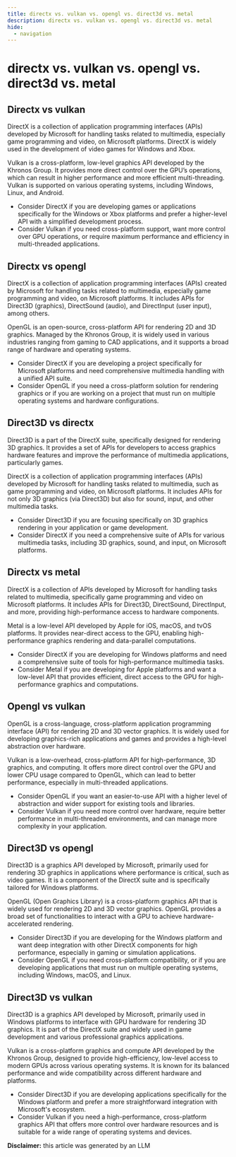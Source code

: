 ```yaml
---
title: directx vs. vulkan vs. opengl vs. direct3d vs. metal
description: directx vs. vulkan vs. opengl vs. direct3d vs. metal
hide:
  - navigation
---
```

# directx vs. vulkan vs. opengl vs. direct3d vs. metal

## Directx vs vulkan

DirectX is a collection of application programming interfaces (APIs) developed by Microsoft for handling tasks related to multimedia, especially game programming and video, on Microsoft platforms. DirectX is widely used in the development of video games for Windows and Xbox.

Vulkan is a cross-platform, low-level graphics API developed by the Khronos Group. It provides more direct control over the GPU’s operations, which can result in higher performance and more efficient multi-threading. Vulkan is supported on various operating systems, including Windows, Linux, and Android.

- Consider DirectX if you are developing games or applications specifically for the Windows or Xbox platforms and prefer a higher-level API with a simplified development process.
- Consider Vulkan if you need cross-platform support, want more control over GPU operations, or require maximum performance and efficiency in multi-threaded applications.


## Directx vs opengl

DirectX is a collection of application programming interfaces (APIs) created by Microsoft for handling tasks related to multimedia, especially game programming and video, on Microsoft platforms. It includes APIs for Direct3D (graphics), DirectSound (audio), and DirectInput (user input), among others.

OpenGL is an open-source, cross-platform API for rendering 2D and 3D graphics. Managed by the Khronos Group, it is widely used in various industries ranging from gaming to CAD applications, and it supports a broad range of hardware and operating systems.

- Consider DirectX if you are developing a project specifically for Microsoft platforms and need comprehensive multimedia handling with a unified API suite.
- Consider OpenGL if you need a cross-platform solution for rendering graphics or if you are working on a project that must run on multiple operating systems and hardware configurations.


## Direct3D vs directx

Direct3D is a part of the DirectX suite, specifically designed for rendering 3D graphics. It provides a set of APIs for developers to access graphics hardware features and improve the performance of multimedia applications, particularly games.

DirectX is a collection of application programming interfaces (APIs) developed by Microsoft for handling tasks related to multimedia, such as game programming and video, on Microsoft platforms. It includes APIs for not only 3D graphics (via Direct3D) but also for sound, input, and other multimedia tasks.

- Consider Direct3D if you are focusing specifically on 3D graphics rendering in your application or game development.
- Consider DirectX if you need a comprehensive suite of APIs for various multimedia tasks, including 3D graphics, sound, and input, on Microsoft platforms.


## Directx vs metal

DirectX is a collection of APIs developed by Microsoft for handling tasks related to multimedia, specifically game programming and video on Microsoft platforms. It includes APIs for Direct3D, DirectSound, DirectInput, and more, providing high-performance access to hardware components.

Metal is a low-level API developed by Apple for iOS, macOS, and tvOS platforms. It provides near-direct access to the GPU, enabling high-performance graphics rendering and data-parallel computations.

- Consider DirectX if you are developing for Windows platforms and need a comprehensive suite of tools for high-performance multimedia tasks.
- Consider Metal if you are developing for Apple platforms and want a low-level API that provides efficient, direct access to the GPU for high-performance graphics and computations.


## Opengl vs vulkan

OpenGL is a cross-language, cross-platform application programming interface (API) for rendering 2D and 3D vector graphics. It is widely used for developing graphics-rich applications and games and provides a high-level abstraction over hardware.

Vulkan is a low-overhead, cross-platform API for high-performance, 3D graphics, and computing. It offers more direct control over the GPU and lower CPU usage compared to OpenGL, which can lead to better performance, especially in multi-threaded applications.

- Consider OpenGL if you want an easier-to-use API with a higher level of abstraction and wider support for existing tools and libraries.
- Consider Vulkan if you need more control over hardware, require better performance in multi-threaded environments, and can manage more complexity in your application.


## Direct3D vs opengl

Direct3D is a graphics API developed by Microsoft, primarily used for rendering 3D graphics in applications where performance is critical, such as video games. It is a component of the DirectX suite and is specifically tailored for Windows platforms.

OpenGL (Open Graphics Library) is a cross-platform graphics API that is widely used for rendering 2D and 3D vector graphics. OpenGL provides a broad set of functionalities to interact with a GPU to achieve hardware-accelerated rendering.

- Consider Direct3D if you are developing for the Windows platform and want deep integration with other DirectX components for high performance, especially in gaming or simulation applications.
- Consider OpenGL if you need cross-platform compatibility, or if you are developing applications that must run on multiple operating systems, including Windows, macOS, and Linux.


## Direct3D vs vulkan

Direct3D is a graphics API developed by Microsoft, primarily used in Windows platforms to interface with GPU hardware for rendering 3D graphics. It is part of the DirectX suite and widely used in game development and various professional graphics applications.

Vulkan is a cross-platform graphics and compute API developed by the Khronos Group, designed to provide high-efficiency, low-level access to modern GPUs across various operating systems. It is known for its balanced performance and wide compatibility across different hardware and platforms.

- Consider Direct3D if you are developing applications specifically for the Windows platform and prefer a more straightforward integration with Microsoft's ecosystem.
- Consider Vulkan if you need a high-performance, cross-platform graphics API that offers more control over hardware resources and is suitable for a wide range of operating systems and devices.


**Disclaimer:** this article was generated by an LLM